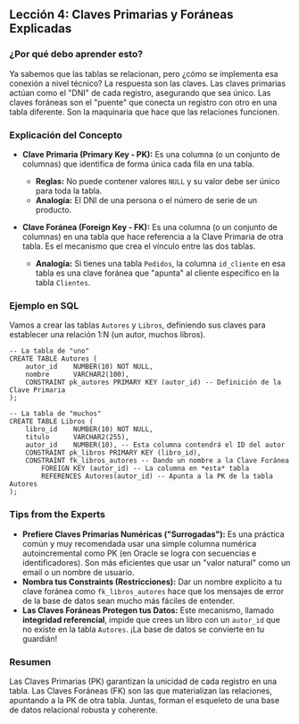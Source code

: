 ## Lección 4: Claves Primarias y Foráneas Explicadas

### ¿Por qué debo aprender esto?
Ya sabemos que las tablas se relacionan, pero ¿cómo se implementa esa conexión a nivel técnico? La respuesta son las claves. Las claves primarias actúan como el "DNI" de cada registro, asegurando que sea único. Las claves foráneas son el "puente" que conecta un registro con otro en una tabla diferente. Son la maquinaria que hace que las relaciones funcionen.

### Explicación del Concepto
*   **Clave Primaria (Primary Key - PK):** Es una columna (o un conjunto de columnas) que identifica de forma única cada fila en una tabla.
    *   **Reglas:** No puede contener valores `NULL` y su valor debe ser único para toda la tabla.
    *   **Analogía:** El DNI de una persona o el número de serie de un producto.

*   **Clave Foránea (Foreign Key - FK):** Es una columna (o un conjunto de columnas) en una tabla que hace referencia a la Clave Primaria de otra tabla. Es el mecanismo que crea el vínculo entre las dos tablas.
    *   **Analogía:** Si tienes una tabla `Pedidos`, la columna `id_cliente` en esa tabla es una clave foránea que "apunta" al cliente específico en la tabla `Clientes`.

### Ejemplo en SQL
Vamos a crear las tablas `Autores` y `Libros`, definiendo sus claves para establecer una relación 1:N (un autor, muchos libros).
```oracle
-- La tabla de "uno"
CREATE TABLE Autores (
    autor_id    NUMBER(10) NOT NULL,
    nombre      VARCHAR2(100),
    CONSTRAINT pk_autores PRIMARY KEY (autor_id) -- Definición de la Clave Primaria
);

-- La tabla de "muchos"
CREATE TABLE Libros (
    libro_id    NUMBER(10) NOT NULL,
    titulo      VARCHAR2(255),
    autor_id    NUMBER(10), -- Esta columna contendrá el ID del autor
    CONSTRAINT pk_libros PRIMARY KEY (libro_id),
    CONSTRAINT fk_libros_autores -- Dando un nombre a la Clave Foránea
        FOREIGN KEY (autor_id) -- La columna en *esta* tabla
        REFERENCES Autores(autor_id) -- Apunta a la PK de la tabla Autores
);
```

### Tips from the Experts
*   **Prefiere Claves Primarias Numéricas ("Surrogadas"):** Es una práctica común y muy recomendada usar una simple columna numérica autoincremental como PK (en Oracle se logra con secuencias e identificadores). Son más eficientes que usar un "valor natural" como un email o un nombre de usuario.
*   **Nombra tus Constraints (Restricciones):** Dar un nombre explícito a tu clave foránea como `fk_libros_autores` hace que los mensajes de error de la base de datos sean mucho más fáciles de entender.
*   **Las Claves Foráneas Protegen tus Datos:** Este mecanismo, llamado **integridad referencial**, impide que crees un libro con un `autor_id` que no existe en la tabla `Autores`. ¡La base de datos se convierte en tu guardián!

### Resumen
Las Claves Primarias (PK) garantizan la unicidad de cada registro en una tabla. Las Claves Foráneas (FK) son las que materializan las relaciones, apuntando a la PK de otra tabla. Juntas, forman el esqueleto de una base de datos relacional robusta y coherente.
